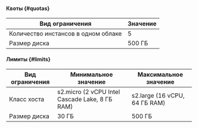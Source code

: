 #### Квоты {#quotas}

Вид ограничения | Значение
--- | ---
Количество инстансов в одном облаке| 5
Размер диска | 500 ГБ

#### Лимиты {#limits}

Вид ограничения | Минимальное значение | Максимальное значение
--- | --- | ---
Класс хоста | s2.micro (2 vCPU Intel Cascade Lake, 8 ГБ RAM) | s2.large (16 vCPU, 64 ГБ RAM)
Размер диска | 30 ГБ | 500 ГБ
